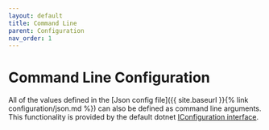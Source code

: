 ```yaml
---
layout: default
title: Command Line
parent: Configuration
nav_order: 1
---
```


# Command Line Configuration

All of the values defined in the [Json config file]({{ site.baseurl }}{% link configuration/json.md %}) can also be defined as command line arguments. This functionality is provided by the default dotnet [IConfiguration interface](https://docs.microsoft.com/en-us/aspnet/core/fundamentals/configuration/?view=aspnetcore-5.0#command-line-1).
